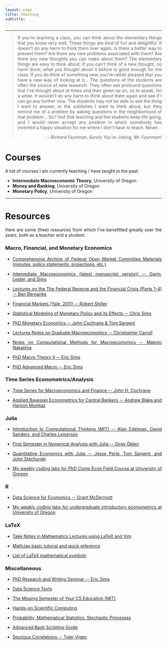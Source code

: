 ```yaml
---
layout: page
title: Teaching
subtitle: 
---
```

<style>body {text-align: justify}</style>
---

> If you're teaching a class, you can think about the elementary things that you know very well. These things are kind of fun and delightful. It doesn't do any harm to think them over again. Is there a better way to present them? Are there any new problems associated with them? Are there any new thoughts you can make about them? The elementary things are easy to think about; if you can't think of a new thought, no harm done; what you thought about it before is good enough for the class. If you do think of something new, you're rather pleased that you have a new way of looking at it... The questions of the students are often the source of new research. They often ask profound questions that I've thought about at times and then given up on, so to speak, for a while. It wouldn't do any harm to think about them again and see if I can go any further now. The students may not be able to see the thing I want to answer, or the subtleties I want to think about, but they remind me of a problem by asking questions in the neighborhood of that problem... So I find that teaching and the students keep life going, and I would never accept any position in which somebody has invented a happy situation for me where I don't have to teach. Never.
>
> <p style='text-align: right;'> -- <cite>Richard Feynman, <i>Surely You're Joking, Mr. Feynman!</i></cite> </p>

# <b>Courses</b>

A list of courses I am currently teaching / have taught in the past:

- <b>Intermediate Macroeconomic Theory</b>, University of Oregon
- <b>Money and Banking</b>, University of Oregon
- <b>Monetary Policy</b>, University of Oregon

---
# <b>Resources</b>

Here are some (free) resources from which I've benefitted greatly over the years, both as a teacher and a student:

### <b>Macro, Financial, and Monetary Economics</b>

- [Comprehensive Archive of Federal Open Market Committee Materials (minutes, policy statements, projections, etc.)](https://www.federalreserve.gov/monetarypolicy/fomc_historical.htm)

- [Intemediate Macroeconomics (latest manuscript version) -- Garin, Lester, and Sims](https://juliogarin.com/files/textbook/GLS_Intermediate_Macro.pdf)

- [Lectures on the The Federal Reserve and the Financial Crisis (Parts 1-4) -- Ben Bernanke](https://www.youtube.com/watch?v=E3fFg8XIS0k)

- [Financial Markets (Yale, 2011) -- Robert Shiller](https://www.youtube.com/playlist?list=PL8FB14A2200B87185)

- [Statistical Modeling of Monetary Policy and its Effects -- Chris Sims](https://www.youtube.com/watch?v=ipw7zPRa_TI&list=PLHQhFGpFT9WiU8pJNovZ2gHRiTGGzxM1E&index=18)
  
- [PhD Monetary Economics -- John Cochrane & Tom Sargent](https://www.johnhcochrane.com/monetary-economics-phd-course)

- [Lectures Notes on Graduate Macroeconomics -- Christopher Carroll](https://www.econ2.jhu.edu/people/ccarroll/public/lecturenotes/)

- [Notes on Computational Methods for Macroeconomics -- Makoto Nakajima](https://makotonakajima.github.io/comp/)

- [PhD Macro Theory II -- Eric Sims](https://www3.nd.edu/~esims1/grad_macro_17.html)

- [PhD Advanced Macro -- Eric Sims](https://www3.nd.edu/~esims1/adv_macro_2021.html)

### <b>Time Series Econometrics/Analysis</b>

- [Time Series for Macroeconomics and Finance -- John H. Cochrane](https://econ.lse.ac.uk/staff/wdenhaan/teach/cochrane.pdf)

- [Applied Bayesian Econometrics for Central Bankers -- Andrew Blake and Haroon Mumtaz](https://www.bankofengland.co.uk/ccbs/applied-bayesian-econometrics-for-central-bankers-updated-2017)

### <b>Julia</b>

- [Introduction to Computational Thinking (MIT) -- Alan Edelman, David Sanders, and Charles Leiserson](https://computationalthinking.mit.edu/Spring21/)

- [First Semester in Numerical Analysis with Julia -- Giray Ökten](https://open.umn.edu/opentextbooks/textbooks/710)

- [Quantitative Economics with Julia -- Jesse Perla, Tom Sargent, and John Stachurski](https://julia.quantecon.org/intro.html)

- [My weekly coding labs for PhD Comp Econ Field Course at University of Oregon](https://github.com/gionikola/spring2021_core_macro_lab)

### <b>R</b>

- [Data Science for Economics -- Grant McDermott](https://github.com/uo-ec607/lectures)

- [My weekly coding labs for undergraduate introductory econometrics at University of Oregon](https://github.com/emmettsaulnier/EC320s22).

### <b>LaTeX</b>
 
- [Take Notes in Mathematics Lectures using LaTeX and Vim](https://castel.dev/post/lecture-notes-1/)

- [MathJax basic tutorial and quick reference](https://math.meta.stackexchange.com/questions/5020/mathjax-basic-tutorial-and-quick-reference)

- [List of LaTeX mathematical symbols](https://oeis.org/wiki/List_of_LaTeX_mathematical_symbols#Set_and.2For_logic_notation)

### <b>Miscellaneous</b>

- [PhD Research and Writing Seminar -- Eric Sims](https://www3.nd.edu/~esims1/grad_writing.html)

- [Data Science Texts](https://datasciencetexts.com/homepage.html)

- [The Missing Semester of Your CS Education (MIT)](https://missing.csail.mit.edu/)

- [Hands-on Scientific Computing](https://handsonscicomp.readthedocs.io/en/latest/)

- [Probability, Mathematical Statistics, Stochastic Processes](http://www.randomservices.org/random/index.html)

- [Advanced Bash Scripting Guide](https://tldp.org/LDP/abs/html/)

- [Spurious Correlations -- Tyler Vigen](https://www.tylervigen.com/spurious-correlations)

